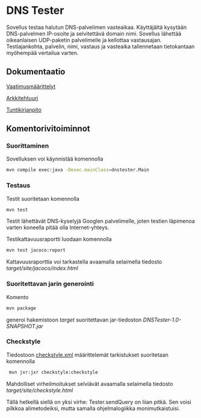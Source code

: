 # DNS Tester

Sovellus testaa halutun DNS-palvelimen vasteaikaa. Käyttäjältä kysytään DNS-palvelmen IP-osoite ja selvitettävä domain nimi. Sovellus lähettää oikeanlaisen UDP-paketin palvelimelle ja kellottaa vastausajan. Testiajankohta, palvelin, nimi, vastaus ja vasteaika tallennetaan tietokantaan myöhempää vertailua varten.

## Dokumentaatio

[Vaatimusmäärittelyt](https://github.com/riihikallio/ohte/blob/master/Dokumentaatio/vaatimukset.md)

[Arkkitehtuuri](https://github.com/riihikallio/ohte/blob/master/Dokumentaatio/arkkitehtuuri.md)

[Tuntikirjanpito](https://github.com/riihikallio/ohte/blob/master/Dokumentaatio/tunnit.md)

## Komentorivitoiminnot

### Suorittaminen

Sovelluksen voi käynnistää komennolla

```bash
mvn compile exec:java -Dexec.mainClass=dnstester.Main
```

### Testaus

Testit suoritetaan komennolla

```bash
mvn test
```

Testit lähettävät DNS-kyselyjä Googlen palvelimelle, joten testien läpimenoa varten koneella pitää olla Internet-yhteys.

Testikattavuusraportti luodaan komennolla

```bash
mvn test jacoco:report
```

Kattavuusraporttia voi tarkastella avaamalla selaimella tiedosto _target/site/jacoco/index.html_

### Suoritettavan jarin generointi

Komento

```bash
mvn package
```

generoi hakemistoon _target_ suoritettavan jar-tiedoston _DNSTester-1.0-SNAPSHOT.jar_

<!-- ### JavaDoc

JavaDoc generoidaan komennolla

```bash
mvn javadoc:javadoc
```

JavaDocia voi tarkastella avaamalla selaimella tiedosto _target/site/apidocs/index.html_ -->

### Checkstyle

Tiedostoon [checkstyle.xml](https://github.com/riihikallio/ohte/blob/master/checkstyle.xml) määrittelemät tarkistukset suoritetaan komennolla

```bash
 mvn jxr:jxr checkstyle:checkstyle
```

Mahdolliset virheilmoitukset selviävät avaamalla selaimella tiedosto _target/site/checkstyle.html_

Tällä hetkellä siellä on yksi virhe: Tester.sendQuery on liian pitkä. Sen voisi pilkkoa alimetodeiksi, mutta samalla ohjelmalogiikka monimutkaistuisi.
